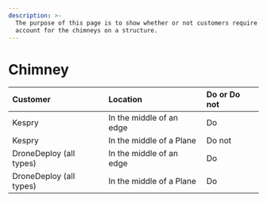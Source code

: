 ```yaml
---
description: >-
  The purpose of this page is to show whether or not customers require us to
  account for the chimneys on a structure.
---
```


# Chimney

| Customer | Location | Do or Do not |
| :--- | :--- | :--- |
| Kespry | In the middle of an edge | Do |
| Kespry | In the middle of a Plane | Do not |
| DroneDeploy \(all types\) | In the middle of an edge | Do |
| DroneDeploy \(all types\) | In the middle of a Plane | Do |

